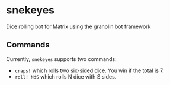 # snekeyes
Dice rolling bot for Matrix using the granolin bot framework

## Commands

Currently, `snekeyes` supports two commands:
  - `craps!` which rolls two six-sided dice. You win if the total is 7.
  - `roll! NdS` which rolls N dice with S sides.
